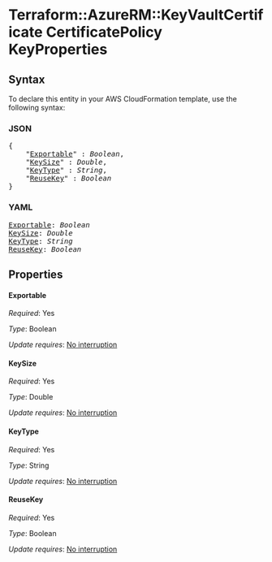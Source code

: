 # Terraform::AzureRM::KeyVaultCertificate CertificatePolicy KeyProperties

## Syntax

To declare this entity in your AWS CloudFormation template, use the following syntax:

### JSON

<pre>
{
    "<a href="#exportable" title="Exportable">Exportable</a>" : <i>Boolean</i>,
    "<a href="#keysize" title="KeySize">KeySize</a>" : <i>Double</i>,
    "<a href="#keytype" title="KeyType">KeyType</a>" : <i>String</i>,
    "<a href="#reusekey" title="ReuseKey">ReuseKey</a>" : <i>Boolean</i>
}
</pre>

### YAML

<pre>
<a href="#exportable" title="Exportable">Exportable</a>: <i>Boolean</i>
<a href="#keysize" title="KeySize">KeySize</a>: <i>Double</i>
<a href="#keytype" title="KeyType">KeyType</a>: <i>String</i>
<a href="#reusekey" title="ReuseKey">ReuseKey</a>: <i>Boolean</i>
</pre>

## Properties

#### Exportable

_Required_: Yes

_Type_: Boolean

_Update requires_: [No interruption](https://docs.aws.amazon.com/AWSCloudFormation/latest/UserGuide/using-cfn-updating-stacks-update-behaviors.html#update-no-interrupt)

#### KeySize

_Required_: Yes

_Type_: Double

_Update requires_: [No interruption](https://docs.aws.amazon.com/AWSCloudFormation/latest/UserGuide/using-cfn-updating-stacks-update-behaviors.html#update-no-interrupt)

#### KeyType

_Required_: Yes

_Type_: String

_Update requires_: [No interruption](https://docs.aws.amazon.com/AWSCloudFormation/latest/UserGuide/using-cfn-updating-stacks-update-behaviors.html#update-no-interrupt)

#### ReuseKey

_Required_: Yes

_Type_: Boolean

_Update requires_: [No interruption](https://docs.aws.amazon.com/AWSCloudFormation/latest/UserGuide/using-cfn-updating-stacks-update-behaviors.html#update-no-interrupt)

